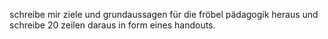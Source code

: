 schreibe mir ziele und grundaussagen für die fröbel pädagogik heraus und schreibe 20 zeilen daraus in form eines handouts.
